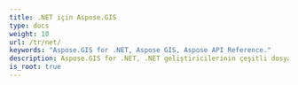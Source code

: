 ```yaml
---
title: .NET için Aspose.GIS
type: docs
weight: 10
url: /tr/net/
keywords: "Aspose.GIS for .NET, Aspose GIS, Aspose API Reference."
description: Aspose.GIS for .NET, .NET geliştiricilerinin çeşitli dosya formatlarında depolanan coğrafi verilerle çalışmasını kolaylaştırmak için özel olarak tasarlanmıştır.
is_root: true
---
```

